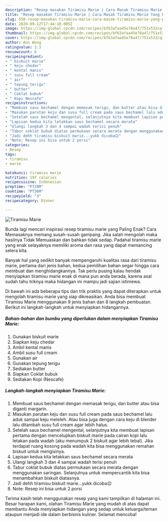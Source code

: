 ```yaml
---
description: "Resep masakan Tiramisu Marie | Cara Masak Tiramisu Marie Yang Paling Enak"
title: "Resep masakan Tiramisu Marie | Cara Masak Tiramisu Marie Yang Paling Enak"
slug: 550-resep-masakan-tiramisu-marie-cara-masak-tiramisu-marie-yang-paling-enak
date: 2020-09-12T17:44:10.005Z
image: https://img-global.cpcdn.com/recipes/bf63afaa45e78a47/751x532cq70/tiramisu-marie-foto-resep-utama.jpg
thumbnail: https://img-global.cpcdn.com/recipes/bf63afaa45e78a47/751x532cq70/tiramisu-marie-foto-resep-utama.jpg
cover: https://img-global.cpcdn.com/recipes/bf63afaa45e78a47/751x532cq70/tiramisu-marie-foto-resep-utama.jpg
author: Ann Wong
ratingvalue: 3.3
reviewcount: 6
recipeingredient:
- " biskuit marie"
- " keju chedar"
- " kental manis"
- " susu full cream"
- " air"
- " tepung terigu"
- " butter"
- " Coklat bubuk"
- " Kopi Nescafe"
recipeinstructions:
- "Membuat saus bechamel dengan memasak terigu, dan butter atau bisa diganti margarin."
- "Masukan parutan keju dan susu full cream pada saus bechamel lalu aduk sampai keju meleleh. Atau bisa juga dengan cara keju di blender lalu ditambah susu full cream agar lebih halus."
- "Setelah saus bechamel mengental, selanjutnya kita membuat lapisan pertama dengan mencelupkan biskuit marie pada cairan kopi lalu letakan pada wadah (aku menumpuk 2 biskuit agar lebih tebal). Jika terdapat ruang kosong pada wadah kita bisa menggunakan remahan biskuit untuk mengisinya."
- "Lapisan kedua kita letakkan saus bechamel secara merata"
- "Ulangi langkah 3 dan 4 sampai wadah terisi penuh"
- "Tabur coklat bubuk diatas permukaan secara merata dengan menggunakan saringan. Selanjutnya untuk mempercantik kita bisa menambahkan biskuit diatasnya."
- "Jadi dehh tiramisu biskuit marie...yukk dicoba😉"
- "Note: Resep ini bisa untuk 2 porsi"
categories:
- Resep
tags:
- tiramisu
- marie

katakunci: tiramisu marie 
nutrition: 197 calories
recipecuisine: Indonesian
preptime: "PT28M"
cooktime: "PT36M"
recipeyield: "3"
recipecategory: Dinner

---
```



![Tiramisu Marie](https://img-global.cpcdn.com/recipes/bf63afaa45e78a47/751x532cq70/tiramisu-marie-foto-resep-utama.jpg)

Bunda lagi mencari inspirasi resep tiramisu marie yang Paling Enak? Cara Memasaknya memang susah-susah gampang. Jika salah mengolah maka hasilnya Tidak Memuaskan dan bahkan tidak sedap. Padahal tiramisu marie yang enak selayaknya memiliki aroma dan rasa yang dapat memancing selera kita.



Banyak hal yang sedikit banyak mempengaruhi kualitas rasa dari tiramisu marie, pertama dari jenis bahan, kedua pemilihan bahan segar hingga cara membuat dan menghidangkannya. Tak perlu pusing kalau hendak menyiapkan tiramisu marie enak di mana pun anda berada, karena asal sudah tahu triknya maka hidangan ini mampu jadi sajian istimewa.


Di bawah ini ada beberapa tips dan trik praktis yang dapat diterapkan untuk mengolah tiramisu marie yang siap dikreasikan. Anda bisa membuat Tiramisu Marie menggunakan 9 jenis bahan dan 8 langkah pembuatan. Berikut ini langkah-langkah untuk menyiapkan hidangannya.

<!--inarticleads1-->

##### Bahan-bahan dan bumbu yang diperlukan dalam menyiapkan Tiramisu Marie:

1. Gunakan  biskuit marie
1. Siapkan  keju chedar
1. Ambil  kental manis
1. Ambil  susu full cream
1. Gunakan  air
1. Gunakan  tepung terigu
1. Sediakan  butter
1. Siapkan  Coklat bubuk
1. Sediakan  Kopi (Nescafe)




<!--inarticleads2-->

##### Langkah-langkah menyiapkan Tiramisu Marie:

1. Membuat saus bechamel dengan memasak terigu, dan butter atau bisa diganti margarin.
1. Masukan parutan keju dan susu full cream pada saus bechamel lalu aduk sampai keju meleleh. Atau bisa juga dengan cara keju di blender lalu ditambah susu full cream agar lebih halus.
1. Setelah saus bechamel mengental, selanjutnya kita membuat lapisan pertama dengan mencelupkan biskuit marie pada cairan kopi lalu letakan pada wadah (aku menumpuk 2 biskuit agar lebih tebal). Jika terdapat ruang kosong pada wadah kita bisa menggunakan remahan biskuit untuk mengisinya.
1. Lapisan kedua kita letakkan saus bechamel secara merata
1. Ulangi langkah 3 dan 4 sampai wadah terisi penuh
1. Tabur coklat bubuk diatas permukaan secara merata dengan menggunakan saringan. Selanjutnya untuk mempercantik kita bisa menambahkan biskuit diatasnya.
1. Jadi dehh tiramisu biskuit marie...yukk dicoba😉
1. Note: Resep ini bisa untuk 2 porsi




Terima kasih telah menggunakan resep yang kami tampilkan di halaman ini. Besar harapan kami, olahan Tiramisu Marie yang mudah di atas dapat membantu Anda menyiapkan hidangan yang sedap untuk keluarga/teman ataupun menjadi ide dalam berbisnis kuliner. Selamat mencoba!
